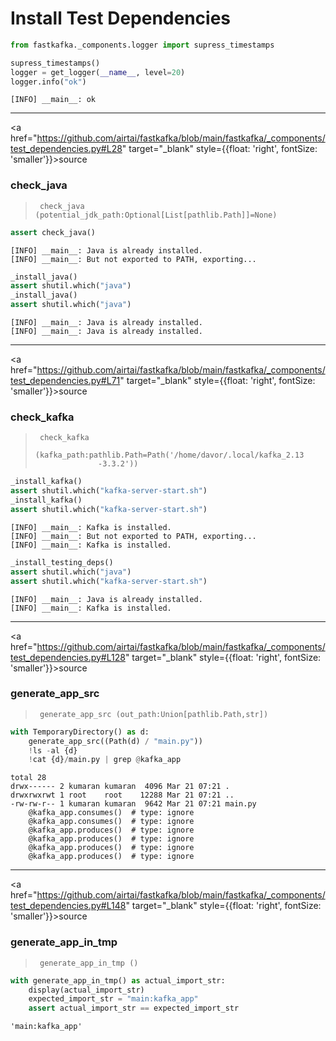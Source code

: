 Install Test Dependencies
================

<!-- WARNING: THIS FILE WAS AUTOGENERATED! DO NOT EDIT! -->

``` python
from fastkafka._components.logger import supress_timestamps
```

``` python
supress_timestamps()
logger = get_logger(__name__, level=20)
logger.info("ok")
```

    [INFO] __main__: ok

------------------------------------------------------------------------

<a
href="https://github.com/airtai/fastkafka/blob/main/fastkafka/_components/test_dependencies.py#L28"
target="_blank" style={{float: 'right', fontSize: 'smaller'}}>source</a>

### check_java

>      check_java (potential_jdk_path:Optional[List[pathlib.Path]]=None)

``` python
assert check_java()
```

    [INFO] __main__: Java is already installed.
    [INFO] __main__: But not exported to PATH, exporting...

``` python
_install_java()
assert shutil.which("java")
_install_java()
assert shutil.which("java")
```

    [INFO] __main__: Java is already installed.
    [INFO] __main__: Java is already installed.

------------------------------------------------------------------------

<a
href="https://github.com/airtai/fastkafka/blob/main/fastkafka/_components/test_dependencies.py#L71"
target="_blank" style={{float: 'right', fontSize: 'smaller'}}>source</a>

### check_kafka

>      check_kafka
>                   (kafka_path:pathlib.Path=Path('/home/davor/.local/kafka_2.13
>                   -3.3.2'))

``` python
_install_kafka()
assert shutil.which("kafka-server-start.sh")
_install_kafka()
assert shutil.which("kafka-server-start.sh")
```

    [INFO] __main__: Kafka is installed.
    [INFO] __main__: But not exported to PATH, exporting...
    [INFO] __main__: Kafka is installed.

``` python
_install_testing_deps()
assert shutil.which("java")
assert shutil.which("kafka-server-start.sh")
```

    [INFO] __main__: Java is already installed.
    [INFO] __main__: Kafka is installed.

------------------------------------------------------------------------

<a
href="https://github.com/airtai/fastkafka/blob/main/fastkafka/_components/test_dependencies.py#L128"
target="_blank" style={{float: 'right', fontSize: 'smaller'}}>source</a>

### generate_app_src

>      generate_app_src (out_path:Union[pathlib.Path,str])

``` python
with TemporaryDirectory() as d:
    generate_app_src((Path(d) / "main.py"))
    !ls -al {d}
    !cat {d}/main.py | grep @kafka_app
```

    total 28
    drwx------ 2 kumaran kumaran  4096 Mar 21 07:21 .
    drwxrwxrwt 1 root    root    12288 Mar 21 07:21 ..
    -rw-rw-r-- 1 kumaran kumaran  9642 Mar 21 07:21 main.py
        @kafka_app.consumes()  # type: ignore
        @kafka_app.consumes()  # type: ignore
        @kafka_app.produces()  # type: ignore
        @kafka_app.produces()  # type: ignore
        @kafka_app.produces()  # type: ignore
        @kafka_app.produces()  # type: ignore

------------------------------------------------------------------------

<a
href="https://github.com/airtai/fastkafka/blob/main/fastkafka/_components/test_dependencies.py#L148"
target="_blank" style={{float: 'right', fontSize: 'smaller'}}>source</a>

### generate_app_in_tmp

>      generate_app_in_tmp ()

``` python
with generate_app_in_tmp() as actual_import_str:
    display(actual_import_str)
    expected_import_str = "main:kafka_app"
    assert actual_import_str == expected_import_str
```

    'main:kafka_app'
